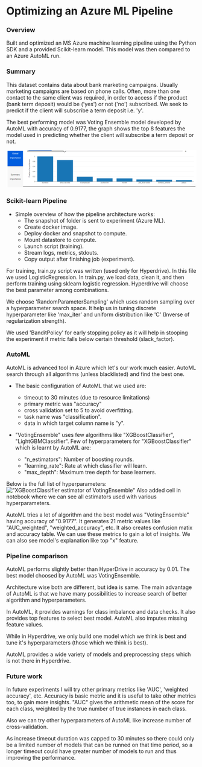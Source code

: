 # Optimizing an Azure ML Pipeline

### Overview
Built and optimized an MS Azure machine learning pipeline using the Python SDK and a provided Scikit-learn model. This 
model was then compared to an Azure AutoML run.

### Summary
This dataset contains data about bank marketing campaigns. Usually marketing campaigns are based on phone calls. Often, more than one contact to the same client was required, in order to access if the product (bank term deposit) would be ('yes') or not ('no') subscribed. We seek to predict if the client will subscribe a term deposit i.e. 'y'.

The best performing model was Voting Ensemble model developed by AutoML with accuracy of 0.9177, the graph shows the top 8 features the model used in predicting whether the client will subscribe a term deposit or not.

![top 8 features by AutoML](./assets/images/top_8_feature.PNG)

### Scikit-learn Pipeline

* Simple overview of how the pipeline architecture works:
    - The snapshot of folder is sent to experiment (Azure ML).
    - Create docker image.
    - Deploy docker and snapshot to compute.
    - Mount datastore to compute.
    - Launch script (training).
    - Stream logs, metrics, stdouts.
    - Copy output after finishing job (experiment).

For training, train.py script was written (used only for Hyperdrive). In this file we used LogisticRegression. In train.py, we load data, clean it, and then perform training using sklearn logistic regression. Hyperdrive will choose the best parameter among combinations.

We choose 'RandomParameterSampling' which uses random sampling over a hyperparameter search space. It help us in tuning discrete hyperparameter like 'max_iter' and uniform distribution like 'C' (Inverse of regularization strength).

We used 'BanditPolicy' for early stopping policy as it will help in stooping the experiment if metric falls below certain threshold (slack_factor).

### AutoML
AutoML is advanced tool in Azure which let's our work much easier. AutoML search through all algorithms (unless blacklisted) and find the best one. 

-   The basic configuration of AutoML that we used are:
    - timeout to 30 minutes (due to resource limitations)
    - primary metric was "accuracy"
    - cross validation set to 5 to avoid overfitting.
    - task name was "classification".
    - data in which target column name is "y".

- "VotingEnsemble" uses few algorithms like "XGBoostClassifier", "LightGBMClassifier". Few of hyperparameters for  "XGBoostClassifier" which is learnt by AutoML are:
    - "n_estimators": Number of boosting rounds.
    - "learning_rate": Rate at which classifier will learn.
    - "max_depth": Maximum tree depth for base learners.

Below is the full list of hyperparameters:
!["XGBoostClassifier estimator of VotingEnsemble"](./screenshots/xgboost_hyperparameters_used_by_automl.PNG) Also added cell in notebook where we can see all estimators used with various hyperparameters.

AutoML tries a lot of algorithm and the best model was "VotingEnsemble" having accuracy of "0.9177". It generates 21 metric values like "AUC_weighted", "weighted_accuracy", etc. It also creates confusion matix and accuracy table. We can use these metrics to gain a lot of insights. We can also see model's explanation like top "x" feature. 

### Pipeline comparison
AutoML performs slightly better than HyperDrive in accuracy by 0.01. The best model choosed by AutoML was VotingEnsemble.

Architecture wise both are different, but idea is same. The main advantage of AutoML is that we have many possibilities to increase search of better algorithm and hyperparameters.

In AutoML, it provides warnings for class imbalance and data checks. It also provides top features to select best model. AutoML also imputes missing feature values.

While in Hyperdrive, we only build one model which we think is best and tune it's hyperparameters (those which we think is best).

AutoML provides a wide variety of models and preprocessing steps which is not there in Hyperdrive.

### Future work
In future experiments I will try other primary metrics like 'AUC', 'weighted accuracy', etc. Accuracy is basic metric and it is useful to take other metrics too, to gain more insights. "AUC" gives the arithmetic mean of the score for each class, weighted by the true number of true instances in each class.

Also we can try other hyperparameters of AutoML like increase number of cross-validation.

As increase timeout duration was capped to 30 minutes so there could only be a limited number of models that can be runned on that time period, so a longer timeout could have greater number of models to run and thus improving the performance.  
